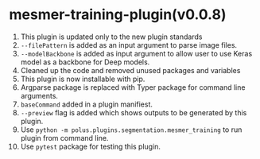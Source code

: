 # mesmer-training-plugin(v0.0.8)

1. This plugin is updated only to the new plugin standards
2. `--filePattern` is added as an input argument to parse image files.
3. `--modelBackbone` is added as input argument to allow user to use Keras model as a backbone for Deep models.
4. Cleaned up the code and removed unused packages and variables
5. This plugin is now installable with pip.
6. Argparse package is replaced with Typer package for command line arguments.
7. `baseCommand` added in a plugin manifiest.
8. `--preview` flag is added which shows outputs to be generated by this plugin.
9. Use `python -m polus.plugins.segmentation.mesmer_training` to run plugin from command line.
10. Use `pytest` package for testing this plugin.
